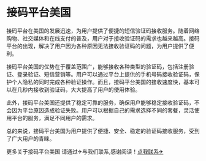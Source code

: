 # 接码平台美国

接码平台在美国的发展迅速，为用户提供了便捷的短信验证码接收服务。随着网络购物、社交媒体和在线支付的普及，用户对于接收验证码的需求也越来越高。接码平台的出现，解决了用户因为各种原因无法接收验证码的问题，为用户提供了便利。

接码平台美国的优势在于覆盖范围广，能够接收各种类型的验证码，包括注册验证、登录验证、短信营销等。用户可以通过平台上提供的手机号码接收验证码，保护个人隐私的同时完成各种验证操作。而且，接码平台美国的接收速度快，基本可以在几秒内接收到验证码，大大提高了用户的使用体验。

此外，接码平台美国还提供了稳定可靠的服务，确保用户能够稳定接收验证码，不会因为平台原因造成验证失败。用户可以根据自己的需求选择不同的套餐，灵活使用平台的服务，满足不同用户的需求。

总的来说，接码平台美国为用户提供了便捷、安全、稳定的验证码接收服务，受到了广大用户的青睐。

更多关于接码平台美国 请通过✈与我们联系,感谢阅读！[点我联系✈](https://plus.G208.com)